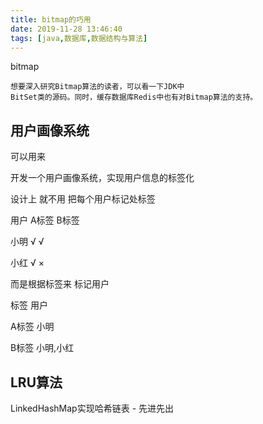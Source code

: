 ```yaml
---
title: bitmap的巧用
date: 2019-11-28 13:46:40
tags: [java,数据库,数据结构与算法]
---
```


bitmap

```
想要深入研究Bitmap算法的读者，可以看一下JDK中
BitSet类的源码。同时，缓存数据库Redis中也有对Bitmap算法的支持。
```



## 用户画像系统

可以用来

开发一个用户画像系统，实现用户信息的标签化

设计上 就不用 把每个用户标记处标签

用户   A标签 B标签

小明   √        √

小红   √        ×

而是根据标签来 标记用户

标签     用户

A标签   小明

B标签  小明,小红

<!--more-->

## LRU算法

LinkedHashMap实现哈希链表 - 先进先出

